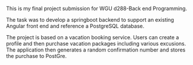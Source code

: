 This is my final project submission for WGU d288-Back end Programming.

The task was to develop a springboot backend to support an existing Angular front end and reference a PostgreSQL database.

The project is based on a vacation booking service.  Users can create a profile and then purchase vacation packages including various excusions.  The application
then generates a random confirmation number and stores the purchase to PostGre.  

